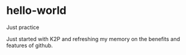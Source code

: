 # hello-world
Just practice


Just started with K2P and refreshing my memory on the benefits and features of github.
